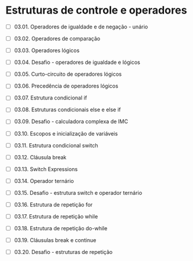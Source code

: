 # Estruturas de controle e operadores

- [ ] 03.01. Operadores de igualdade e de negação - unário

- [ ] 03.02. Operadores de comparação

- [ ] 03.03. Operadores lógicos

- [ ] 03.04. Desafio - operadores de igualdade e lógicos

- [ ] 03.05. Curto-circuito de operadores lógicos

- [ ] 03.06. Precedência de operadores lógicos

- [ ] 03.07. Estrutura condicional if

- [ ] 03.08. Estruturas condicionais else e else if

- [ ] 03.09. Desafio - calculadora complexa de IMC

- [ ] 03.10. Escopos e inicialização de variáveis

- [ ] 03.11. Estrutura condicional switch

- [ ] 03.12. Cláusula break

- [ ] 03.13. Switch Expressions

- [ ] 03.14. Operador ternário

- [ ] 03.15. Desafio - estrutura switch e operador ternário

- [ ] 03.16. Estrutura de repetição for

- [ ] 03.17. Estrutura de repetição while

- [ ] 03.18. Estrutura de repetição do-while

- [ ] 03.19. Cláusulas break e continue

- [ ] 03.20. Desafio - estruturas de repetição